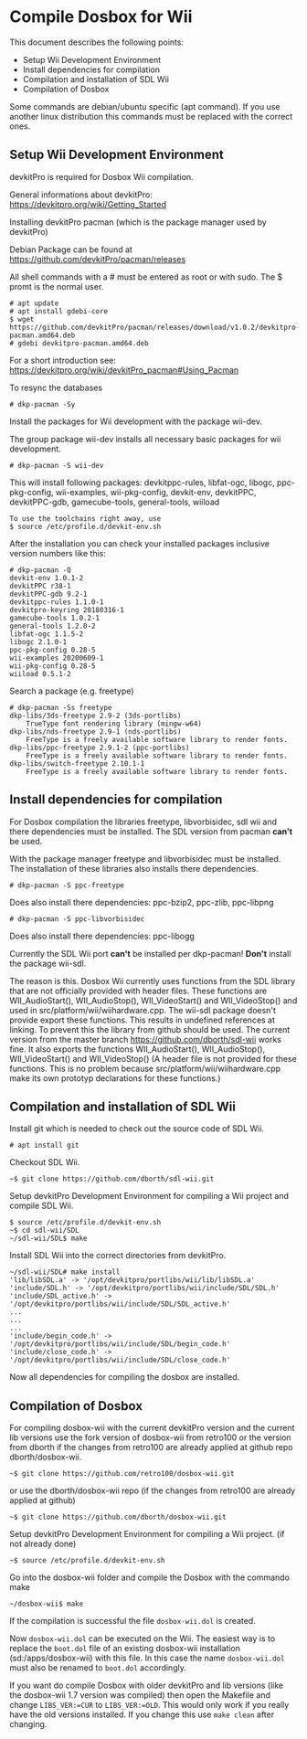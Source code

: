 # Compile Dosbox for Wii

This document describes the following points:

- Setup Wii Development Environment
- Install dependencies for compilation
- Compilation and installation of SDL Wii
- Compilation of Dosbox

Some commands are debian/ubuntu specific (apt command). If you use another linux distribution this commands must be replaced with the correct ones.

## Setup Wii Development Environment

devkitPro is required for Dosbox Wii compilation.

General informations about devkitPro:
https://devkitpro.org/wiki/Getting_Started

Installing devkitPro pacman (which is the package manager used by devkitPro)

Debian Package can be found at https://github.com/devkitPro/pacman/releases

All shell commands with a # must be entered as root or with sudo. The $ promt is the normal user.

```
# apt update
# apt install gdebi-core
$ wget https://github.com/devkitPro/pacman/releases/download/v1.0.2/devkitpro-pacman.amd64.deb
# gdebi devkitpro-pacman.amd64.deb
```

For a short introduction see: https://devkitpro.org/wiki/devkitPro_pacman#Using_Pacman

To resync the databases

```
# dkp-pacman -Sy
```

Install the packages for Wii development with the package wii-dev.

The group package wii-dev installs all necessary basic packages for wii development.

```
# dkp-pacman -S wii-dev
```

This will install following packages: devkitppc-rules, libfat-ogc, libogc, ppc-pkg-config, wii-examples, wii-pkg-config, devkit-env, devkitPPC, devkitPPC-gdb, gamecube-tools, general-tools, wiiload

```
To use the toolchains right away, use
$ source /etc/profile.d/devkit-env.sh
```

After the installation you can check your installed packages inclusive version numbers like this:

```
# dkp-pacman -Q
devkit-env 1.0.1-2
devkitPPC r38-1
devkitPPC-gdb 9.2-1
devkitppc-rules 1.1.0-1
devkitpro-keyring 20180316-1
gamecube-tools 1.0.2-1
general-tools 1.2.0-2
libfat-ogc 1.1.5-2
libogc 2.1.0-1
ppc-pkg-config 0.28-5
wii-examples 20200609-1
wii-pkg-config 0.28-5
wiiload 0.5.1-2
```

Search a package (e.g. freetype)

```
# dkp-pacman -Ss freetype
dkp-libs/3ds-freetype 2.9-2 (3ds-portlibs)
    TrueType font rendering library (mingw-w64)
dkp-libs/nds-freetype 2.9-1 (nds-portlibs)
    FreeType is a freely available software library to render fonts.
dkp-libs/ppc-freetype 2.9.1-2 (ppc-portlibs)
    FreeType is a freely available software library to render fonts.
dkp-libs/switch-freetype 2.10.1-1
    FreeType is a freely available software library to render fonts.
```

## Install dependencies for compilation

For Dosbox compilation the libraries freetype, libvorbisidec, sdl wii and there dependencies must be installed. The SDL version from pacman **can't** be used.

With the package manager freetype and libvorbisidec must be installed. The installation of these libraries also installs there dependencies.

```
# dkp-pacman -S ppc-freetype
```

Does also install there dependencies: ppc-bzip2, ppc-zlib, ppc-libpng

```
# dkp-pacman -S ppc-libvorbisidec
```

Does also install there dependencies: ppc-libogg

Currently the SDL Wii port **can't** be installed per dkp-pacman! **Don't** install the package wii-sdl.

The reason is this. Dosbox Wii currently uses functions from the SDL library that are not officially provided with header files. These functions are WII_AudioStart(), WII_AudioStop(), WII_VideoStart() and WII_VideoStop() and used in src/platform/wii/wiihardware.cpp. The wii-sdl package doesn't provide export these functions. This results in undefined references at linking. To prevent this the library from github should be used. The current version from the master branch https://github.com/dborth/sdl-wii works fine. It also exports the functions WII_AudioStart(), WII_AudioStop(), WII_VideoStart() and WII_VideoStop() (A header file is not provided for these functions. This is no problem because src/platform/wii/wiihardware.cpp make its own prototyp declarations for these functions.)

## Compilation and installation of SDL Wii

Install git which is needed to check out the source code of SDL Wii.

```
# apt install git
```

Checkout SDL Wii.

```
~$ git clone https://github.com/dborth/sdl-wii.git
```

Setup devkitPro Development Environment for compiling a Wii project and compile SDL Wii.

```
$ source /etc/profile.d/devkit-env.sh
~$ cd sdl-wii/SDL
~/sdl-wii/SDL$ make
```

Install SDL Wii into the correct directories from devkitPro.

```
~/sdl-wii/SDL# make install
'lib/libSDL.a' -> '/opt/devkitpro/portlibs/wii/lib/libSDL.a'
'include/SDL.h' -> '/opt/devkitpro/portlibs/wii/include/SDL/SDL.h'
'include/SDL_active.h' -> '/opt/devkitpro/portlibs/wii/include/SDL/SDL_active.h'
...
...
...
'include/begin_code.h' -> '/opt/devkitpro/portlibs/wii/include/SDL/begin_code.h'
'include/close_code.h' -> '/opt/devkitpro/portlibs/wii/include/SDL/close_code.h'
```

Now all dependencies for compiling the dosbox are installed.

## Compilation of Dosbox

For compiling dosbox-wii with the current devkitPro version and the current lib versions use the fork version of dosbox-wii from retro100 or the version from dborth if the changes from retro100 are already applied at github repo dborth/dosbox-wii.

```
~$ git clone https://github.com/retro100/dosbox-wii.git
```

or use the dborth/dosbox-wii repo (if the changes from retro100 are already applied at github)

```
~$ git clone https://github.com/dborth/dosbox-wii.git
```

Setup devkitPro Development Environment for compiling a Wii project. (if not already done)

```
~$ source /etc/profile.d/devkit-env.sh
```

Go into the dosbox-wii folder and compile the Dosbox with the commando make

```
~/dosbox-wii$ make
```

If the compilation is successful the file `dosbox-wii.dol` is created.

Now `dosbox-wii.dol` can be executed on the Wii. The easiest way is to replace the `boot.dol` file of an existing dosbox-wii installation (sd:/apps/dosbox-wii) with this file. In this case the name `dosbox-wii.dol` must also be renamed to `boot.dol` accordingly.

If you want do compile Dosbox with older devkitPro and lib versions (like the dosbox-wii 1.7 version was compiled) then open the Makefile and change `LIBS_VER:=CUR` to `LIBS_VER:=OLD`. This would only work if you really have the old versions installed. If you change this use `make clean`  after changing.
